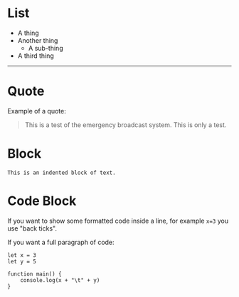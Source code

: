 # List
- A thing
- Another thing
	- A sub-thing
- A third thing

----

# Quote
Example of a quote:

> This is a test of the emergency broadcast system. This is only a test.

# Block
	This is an indented block of text.

# Code Block
If you want to show some formatted code inside a line, for example `x=3` you use "back ticks".

If you want a full paragraph of code:

````
let x = 3
let y = 5

function main() {
	console.log(x + "\t" + y)
}
````

